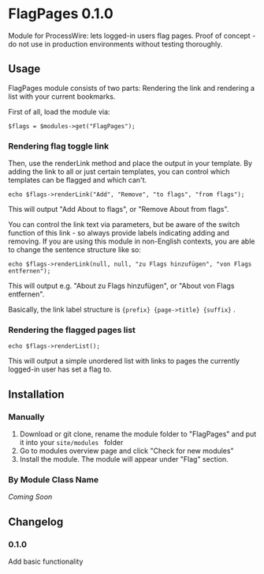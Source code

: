 FlagPages 0.1.0
=========

Module for ProcessWire: lets logged-in users flag pages.
Proof of concept - do not use in production environments without testing thoroughly.

## Usage

FlagPages module consists of two parts: Rendering the link and rendering a list with your current bookmarks.

First of all, load the module via:

```
$flags = $modules->get("FlagPages");
```

### Rendering flag toggle link

Then, use the renderLink method and place the output in your template. By adding the link to all or just certain templates, you can control which templates can be flagged and which can't.

```
echo $flags->renderLink("Add", "Remove", "to flags", "from flags");
```

This will output "Add About to flags", or "Remove About from flags".

You can control the link text via parameters, but be aware of the switch function of this link - so always provide labels indicating adding and removing. If you are using this module in non-English contexts, you are able to change the sentence structure like so:

```
echo $flags->renderLink(null, null, "zu Flags hinzufügen", "von Flags entfernen");
```

This will output e.g. "About zu Flags hinzufügen", or "About von Flags entfernen".


Basically, the link label structure is ` {prefix} {page->title} {suffix} ` .


### Rendering the flagged pages list

```
echo $flags->renderList();
```

This will output a simple unordered list with links to pages the currently logged-in user has set a flag to.


## Installation

### Manually

1. Download or git clone, rename the module folder to "FlagPages" and put it into your `site/modules ` folder
2. Go to modules overview page and click "Check for new modules"
3. Install the module. The module will appear under "Flag" section.

### By Module Class Name
*Coming Soon*

## Changelog

### 0.1.0
Add basic functionality